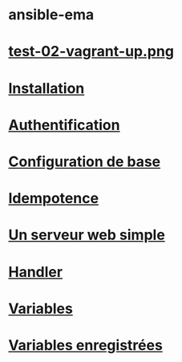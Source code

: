 # ansible-ema
# [test-02-vagrant-up.png](https://github.com/ErrorUnknow/ansible-ema/blob/main/test-02-vagrant-up.png)

# [Installation](Installation.md)
# [Authentification](Authentification.md)
# [Configuration de base](Configuration%20de%20base.md)
# [Idempotence](https://github.com/ErrorUnknow/ansible-ema/blob/main/Idempotence.md)
# [Un serveur web simple](https://github.com/ErrorUnknow/ansible-ema/blob/main/Un%20serveur%20web%20simple.md)
# [Handler](https://github.com/ErrorUnknow/ansible-ema/blob/main/Handler.md)
# [Variables](https://github.com/ErrorUnknow/ansible-ema/blob/main/Variables.md)
# [Variables enregistrées](https://github.com/ErrorUnknow/ansible-ema/blob/main/Variables%20enregistr%C3%A9es.md)

